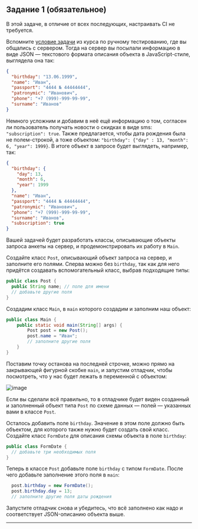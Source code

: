 ## Задание 1 (обязательное)

В этой задаче, в отличие от всех последующих, настраивать CI не требуется.

Вспомните [условие задачи](https://github.com/netology-code/iqa-homeworks/tree/iqa-12/2.4#%D0%B7%D0%B0%D0%B4%D0%B0%D0%BD%D0%B8%D0%B5-2) из курса по ручному тестированию, где вы общались с сервером. Тогда на сервер вы посылали информацию в виде JSON — текстового формата описания объекта в JavaScript-стиле, выглядела она так:
```json
{
  "birthday": "13.06.1999",
  "name": "Иван",
  "passport": "4444 № 44444444",
  "patronymic": "Иванович",
  "phone": "+7 (999)-999-99-99",
  "surname": "Иванов"
}
```

Немного усложним и добавим в неё ещё информацию о том, согласен ли пользователь получать новости о скидках в виде sms: `"subscription": true`. Также предлагается, чтобы дата рождения была не полем-строкой, а тоже объектом: `"birthday": {"day" : 13, "month": 6, "year": 1999}`. В итоге объект в запросе будет выглядеть, например, так:

```json
{
  "birthday": {
    "day": 13,
    "month": 6,
    "year": 1999
  },
  "name": "Иван",
  "passport": "4444 № 44444444",
  "patronymic": "Иванович",
  "phone": "+7 (999)-999-99-99",
  "surname": "Иванов",
  "subscription": true
}
```

Вашей задачей будет разработать классы, описывающие объекты запроса анкеты на сервер, и продемонстрировать их работу в `Main`.

Создайте класс `Post`, описывающий объект запроса на сервер, и заполните его полями. Сперва можно без `birthday`, так как для него придётся создавать вспомогательный класс, выбрав подходящие типы:
```java
public class Post {
  public String name; // поле для имени
  // добавьте другие поля
}
```

Создадим класс `Main`, в `main` которого создадим и заполним наш объект:
```java
public class Main {
    public static void main(String[] args) {
        Post post = new Post();
        post.name = "Иван";
        // заполните другие поля
    }
}
```

Поставим точку останова на последней строчке, можно прямо на закрывающей фигурной скобке `main`, и запустим отладчик, чтобы посмотреть, что у нас будет лежать в переменной с объектом:

![image](https://user-images.githubusercontent.com/53707586/212560750-3a50d752-f62d-4554-84bf-4a81bea4bad7.png)




Если вы сделали всё правильно, то в отладчике будет виден созданный и заполненный объект типа `Post` по схеме данных — полей — указанных вами в классе `Post`.

Осталось добавить поле `birthday`. Значение в этом поле должно быть объектом, для которого также нужно будет создать свой класс. Создайте класс `FormDate` для описания схемы объекта в поле `birthday`:
```java
public class FormDate {
  // добавьте три необходимых поля
}
```

Теперь в классе `Post` добавьте поле `birthday` с типом `FormDate`. После чего добавьте заполнение этого поля в `main`:
```java
  post.birthday = new FormDate();
  post.birthday.day = 13;
  // заполните другие поля даты рождения
```

Запустите отладчик снова и убедитесь, что всё заполнено как надо и соответствует JSON-описанию объекта выше.

------
